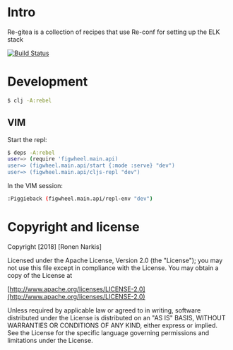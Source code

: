 # Intro

Re-gitea is a collection of recipes that use Re-conf for setting up the ELK stack

[![Build Status](https://travis-ci.org/re-ops/re-gitea.png)](https://travis-ci.org/re-ops/re-gitea)

# Development

```bash
$ clj -A:rebel
```

## VIM

Start the repl:

```bash
$ deps -A:rebel
user=> (require 'figwheel.main.api)
user=> (figwheel.main.api/start {:mode :serve} "dev")
user=> (figwheel.main.api/cljs-repl "dev")
```

In the VIM session:

```bash
:Piggieback (figwheel.main.api/repl-env "dev")
```

# Copyright and license

Copyright [2018] [Ronen Narkis]

Licensed under the Apache License, Version 2.0 (the "License");
you may not use this file except in compliance with the License.
You may obtain a copy of the License at

  [http://www.apache.org/licenses/LICENSE-2.0](http://www.apache.org/licenses/LICENSE-2.0)

Unless required by applicable law or agreed to in writing, software
distributed under the License is distributed on an "AS IS" BASIS,
WITHOUT WARRANTIES OR CONDITIONS OF ANY KIND, either express or implied.
See the License for the specific language governing permissions and
limitations under the License.
